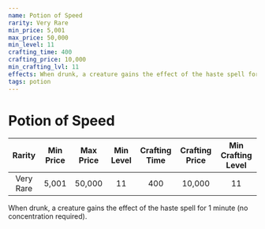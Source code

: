 ```yaml
---
name: Potion of Speed
rarity: Very Rare
min_price: 5,001
max_price: 50,000
min_level: 11
crafting_time: 400
crafting_price: 10,000
min_crafting_lvl: 11
effects: When drunk, a creature gains the effect of the haste spell for 1 minute (no concentration required).
tags: potion
---
```

# Potion of Speed


| **Rarity** | **Min Price** | **Max Price** | **Min Level** | **Crafting Time** | **Crafting Price** | **Min Crafting Level** |
|:---:|:---:|:---:|:---:|:---:|:---:|:---:|
| Very Rare | 5,001 | 50,000 | 11 | 400 | 10,000 | 11 |

When drunk, a creature gains the effect of the haste spell for 1 minute (no concentration required).